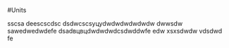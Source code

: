 #Units

sscsa
deescscdsc
dsdwcscsуцуdwdwdwdwdwdw
dwwsdw
sawedwedwdefe
dsadвцвцdwdwdwdcsdwddwfe
edw
xsxsdwdw
vdsdwd
fe

